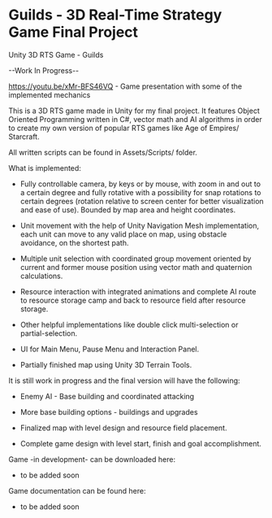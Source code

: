 # Guilds - 3D Real-Time Strategy Game Final Project
Unity 3D RTS Game - Guilds

--Work In Progress--

https://youtu.be/xMr-BFS46VQ - Game presentation with some of the implemented mechanics

This is a 3D RTS game made in Unity for my final project. 
It features Object Oriented Programming written in C#, vector math and AI algorithms in order to create my own version of popular RTS games like Age of Empires/ Starcraft.

All written scripts can be found in Assets/Scripts/ folder.

What is implemented:
- Fully controllable camera, by keys or by mouse, with zoom in and out to a certain degree and fully rotative with a possibility for snap rotations to certain degrees (rotation relative to screen center for better visualization and ease of use). Bounded by map area and height coordinates.

- Unit movement with the help of Unity Navigation Mesh implementation, each unit can move to any valid place on map, using obstacle avoidance, on the shortest path.

- Multiple unit selection with coordinated group movement oriented by current and former mouse position using vector math and quaternion calculations.

- Resource interaction with integrated animations and complete AI route to resource storage camp and back to resource field after resource storage.

- Other helpful implementations like double click multi-selection or partial-selection.

- UI for Main Menu, Pause Menu and Interaction Panel.

- Partially finished map using Unity 3D Terrain Tools.

It is still work in progress and the final version will have the following:
- Enemy AI - Base building and coordinated attacking

- More base building options - buildings and upgrades

- Finalized map with level design and resource field placement.

- Complete game design with level start, finish and goal accomplishment.


Game -in development- can be downloaded here: 
- to be added soon

Game documentation can be found here:
- to be added soon

